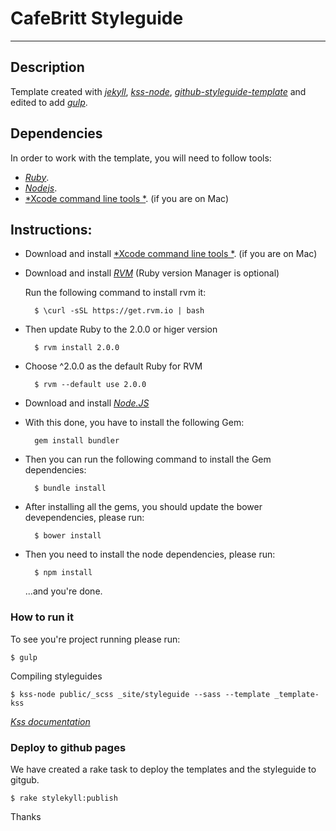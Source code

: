 # CafeBritt Styleguide 
--------------

## Description

Template created with [*jekyll*](https://github.com/shakyShane/jekyll-gulp-sass-browser-sync),
[*kss-node*](https://github.com/kss-node/kss-node),
[*github-styleguide-template*](https://github.com/1026/kss-node-template-such-as-github) and edited to add 
[*gulp*](http://gulpjs.com).

## Dependencies

In order to work with the template, you will need to follow tools:
- [*Ruby*](https://www.ruby-lang.org/en/).
- [*Nodejs*](http://nodejs.org/).
- [*Xcode command line tools *](https://developer.apple.com/xcode/). (if you are on Mac)


## Instructions:

* Download and install [*Xcode command line tools *](https://developer.apple.com/xcode/). (if you are on Mac)

* Download and install [*RVM*](https://rvm.io/rvm/install) (Ruby version Manager is optional)

    Run the following command to install rvm it:

        $ \curl -sSL https://get.rvm.io | bash

* Then update Ruby to the 2.0.0 or higer version 

        $ rvm install 2.0.0

* Choose ^2.0.0 as the default Ruby for RVM

        $ rvm --default use 2.0.0

* Download and install [*Node.JS*](http://nodejs.org/)

* With this done, you have to install the following Gem:
    
        gem install bundler

* Then you can run the following command to install the Gem dependencies:
    
        $ bundle install

* After installing all the gems, you should update the bower devependencies, please run:

        $ bower install

* Then you need to install the node dependencies, please run:

        $ npm install

    ...and you're done. 
    
### How to run it

To see you're project running please run:

    $ gulp

Compiling styleguides 
    
    $ kss-node public/_scss _site/styleguide --sass --template _template-kss 

[*Kss documentation*](http://warpspire.com/kss/syntax/)


### Deploy to github pages

We have created a rake task to deploy the templates and the styleguide to gitgub.

    $ rake stylekyll:publish


Thanks

